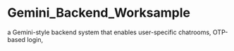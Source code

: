 # Gemini_Backend_Worksample
a Gemini-style backend system that enables user-specific chatrooms, OTP-based login,
